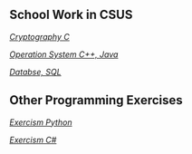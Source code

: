 ## School Work in CSUS




*[Cryptography  C](https://github.com/aryue123321/school/tree/master/crypto)* 

*[Operation System  C++, Java](https://github.com/aryue123321/school/tree/master/OS)*

*[Databse, SQL](https://github.com/aryue123321/school/tree/master/Databse)*



## Other Programming Exercises
*[Exercism  Python](https://github.com/aryue123321/exercism/tree/master/python)*

*[Exercism  C#](https://github.com/aryue123321/exercism/tree/master/csharp)*
